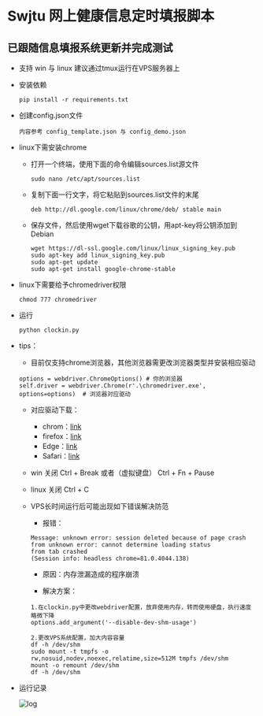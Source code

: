 # Swjtu 网上健康信息定时填报脚本
## 已跟随信息填报系统更新并完成测试
- 支持 win 与 linux 建议通过tmux运行在VPS服务器上

- 安装依赖  

    ```
    pip install -r requirements.txt
    ```

- 创建config.json文件

    ```
    内容参考 config_template.json 与 config_demo.json
    ```

- linux下需安装chrome

    - 打开一个终端，使用下面的命令编辑sources.list源文件

        ```
        sudo nano /etc/apt/sources.list
        ```

    - 复制下面一行文字，将它粘贴到sources.list文件的末尾
        ```
        deb http://dl.google.com/linux/chrome/deb/ stable main
        ```

    - 保存文件，然后使用wget下载谷歌的公钥，用apt-key将公钥添加到Debian

        ```
        wget https://dl-ssl.google.com/linux/linux_signing_key.pub
        sudo apt-key add linux_signing_key.pub
        sudo apt-get update
        sudo apt-get install google-chrome-stable
        ```

- linux下需要给予chromedriver权限

    ```
    chmod 777 chromedriver
    ```

- 运行

    ```
    python clockin.py
    ```

- tips：

    - 目前仅支持chrome浏览器，其他浏览器需更改浏览器类型并安装相应驱动

    ```
    options = webdriver.ChromeOptions() # 你的浏览器
    self.driver = webdriver.Chrome(r'.\chromedriver.exe', options=options)  # 浏览器对应驱动
    ```

    - 对应驱动下载：
        - chrom：[link](http://npm.taobao.org/mirrors/chromedriver/)
        - firefox：[link](https://github.com/mozilla/geckodriver/releases)
        - Edge：[link](https://developer.microsoft.com/en-us/micrsosft-edage/tools/webdriver)
        - Safari：[link](https://webkit.org/blog/6900/webdriver-support-in-safari-10/)
        
    - win 关闭 Ctrl + Break 或者（虚拟键盘） Ctrl + Fn + Pause
    
    - linux 关闭 Ctrl + C

    - VPS长时间运行后可能出现如下错误解决防范
    
        - 报错：
        ```
        Message: unknown error: session deleted because of page crash
        from unknown error: cannot determine loading status
        from tab crashed
        (Session info: headless chrome=81.0.4044.138)
        ```
        
        - 原因：内存泄漏造成的程序崩溃
        
        - 解决方案：
        ```
        1.在clockin.py中更改webdriver配置，放弃使用内存，转而使用硬盘，执行速度略微下降
        options.add_argument('--disable-dev-shm-usage')
        ```
        ```
        2.更改VPS系统配置，加大内容容量
        df -h /dev/shm
        sudo mount -t tmpfs -o rw,nosuid,nodev,noexec,relatime,size=512M tmpfs /dev/shm
        mount -o remount /dev/shm
        df -h /dev/shm
        ```
    
 - 运行记录 
 
    ![log](https://github.com/swjtuer0/Clockin/blob/master/log.png)
